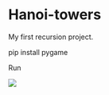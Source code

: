 # Hanoi-towers

My first recursion project.

pip install pygame

Run

![](https://github.com/Your_Repository_Name/Your_GIF_Name.gif)
